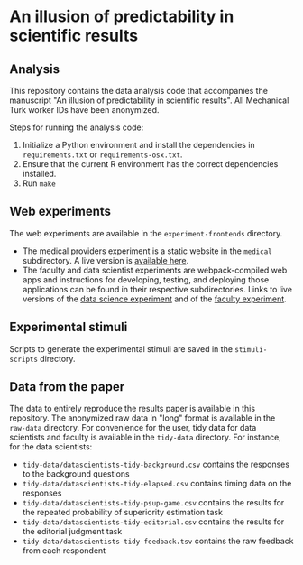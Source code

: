 # An illusion of predictability in scientific results

## Analysis 
This repository contains the data analysis code that accompanies the manuscript "An illusion of predictability in scientific results". All Mechanical Turk worker IDs have been anonymized.

Steps for running the analysis code:
1. Initialize a Python environment and install the dependencies in `requirements.txt` or `requirements-osx.txt`.
2. Ensure that the current R environment has the correct dependencies installed.
3. Run `make`

## Web experiments

The web experiments are available in the `experiment-frontends` directory.

* The medical providers experiment is a static website in the `medical` subdirectory. A live version is [available here](https://jhofman.github.io/medical-effects).
* The faculty and data scientist experiments are webpack-compiled web apps and instructions for developing, testing, and deploying those applications can be found in their respective subdirectories. Links to live versions of the [data science experiment](https://jhofman.github.io/scientific-incentives/psup/psup.html) and of the [faculty experiment](https://jhofman.github.io/scientific-incentives/faculty/psup.html).

## Experimental stimuli
Scripts to generate the experimental stimuli are saved in the `stimuli-scripts` directory.

## Data from the paper

The data to entirely reproduce the results paper is available in this repository. The anonymized raw data in "long" format is available in the `raw-data` directory. For convenience for the user, tidy data for data scientists and faculty is available in the `tidy-data` directory. For instance, for the data scientists:

- `tidy-data/datascientists-tidy-background.csv` contains the responses to the background questions
- `tidy-data/datascientists-tidy-elapsed.csv` contains timing data on the responses
- `tidy-data/datascientists-tidy-psup-game.csv` contains the results for the repeated probability of superiority estimation task
- `tidy-data/datascientists-tidy-editorial.csv` contains the results for the editorial judgment task
- `tidy-data/datascientists-tidy-feedback.tsv` contains the raw feedback from each respondent
